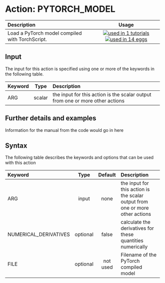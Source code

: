 # Action: PYTORCH_MODEL

| Description    | Usage |
|:--------|:--------:|
| Load a PyTorch model compiled with TorchScript. | [![used in 1 tutorials](https://img.shields.io/badge/tutorials-1-green.svg)](https://www.plumed-tutorials.org/browse.html?search=PYTORCH_MODEL)[![used in 14 eggs](https://img.shields.io/badge/nest-14-green.svg)](https://www.plumed-nest.org/browse.html?search=PYTORCH_MODEL) | 

## Input

The input for this action is specified using one or more of the keywords in the following table.

| Keyword |  Type | Description |
|:--------|:------:|:-----------|
| ARG | scalar | the input for this action is the scalar output from one or more other actions |


## Further details and examples 
Information for the manual from the code would go in here 
## Syntax 
The following table describes the keywords and options that can be used with this action 

| Keyword | Type | Default | Description |
|:-------|:----:|:-------:|:-----------|
| ARG | input | none | the input for this action is the scalar output from one or more other actions |
| NUMERICAL_DERIVATIVES | optional | false |  calculate the derivatives for these quantities numerically |
| FILE | optional | not used | Filename of the PyTorch compiled model |
